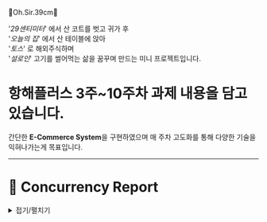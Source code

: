🛒Oh.Sir.39cm🛒<br>

'*29센티미터*' 에서 산 코트를 벗고 귀가 후 </br>
'*오늘의 집*' 에서 산 테이블에 앉아 </br>
'*토스*' 로 해외주식하며 </br>
'*설로인*' 고기를 썰어먹는 삶을 꿈꾸며 만드는 미니 프로젝트입니다. 

# 항해플러스 3주~10주차 과제 내용을 담고있습니다. 

간단한 **E-Commerce System**을 구현하였으며 매 주차 고도화를 통해 다양한 기술을 익혀나가는게 목표입니다. 

***

# 🔐 Concurrency Report 
<details>
<summary>접기/펼치기</summary>

## 해당 프로젝트에서 발생할 수 있는 "동시성 문제"에 대해 조사한 내용입니다. 

1. 단순히 생각했을 때 발생할 수 있는 동시성 문제에 대한 리포트 입니다. <br/>
<a href='https://velog.io/@dev_nana/JavaSpring%EA%B0%84%EB%8B%A8%ED%95%9C-E-Commerce-%ED%94%84%EB%A1%9C%EC%A0%9D%ED%8A%B8%EB%A5%BC-%ED%86%B5%ED%95%B4-%EC%95%8C%EC%95%84%EB%B3%B4%EB%8A%94-%EB%8F%99%EC%8B%9C%EC%84%B1-%EC%A0%9C%EC%96%B4'>동시성 문제 분석 1번</a>
2. 시나리오 별로 발생할 수 있는 동시성 문제를 분석하고,  **구현복잡성, 성능, 효용성**의 내용으로 분석하였습니다. <br/>
   <a href='https://velog.io/@dev_nana/JavaSpring%EA%B0%84%EB%8B%A8%ED%95%9C-E-Commerce-%ED%94%84%EB%A1%9C%EC%A0%9D%ED%8A%B8%EB%A5%BC-%ED%86%B5%ED%95%B4-%EC%95%8C%EC%95%84%EB%B3%B4%EB%8A%94-%EB%8F%99%EC%8B%9C%EC%84%B1-%EC%A0%9C%EC%96%B4-2-%ED%8A%B8%EB%9E%9C%EC%9E%AD%EC%85%98-%EA%B2%A9%EB%A6%AC%EC%88%98%EC%A4%80%EC%9C%BC%EB%A1%9C-%EC%95%8C%EC%95%84%EB%B3%B8-%EC%84%B1%EB%8A%A5'>동시성 문제 분석 2번</a>

3. <a href='https://velog.io/@dev_nana/JavaSpring-%EB%8F%99%EC%8B%9C%EC%84%B1-%EC%9D%B4%EC%8A%88Concurrency-Issues%EC%9D%98-%EC%A0%9C%EC%96%B4%EC%A0%9C%EC%96%B4-%EB%AA%A9%EC%A0%81-%EC%A0%9C%EC%96%B4-%EA%B8%B0%EB%B2%95-%EC%A0%9C%EC%96%B4-%EB%B0%A9%EC%8B%9D'>동시성 이슈(Concurrency Issues)의 제어(제어 목적, 제어 기법, 제어 방식)</a>에 대해 정리한 글도 첨부하겠습니다. 
4. <a href='https://velog.io/@dev_nana/JavaSpring-%EB%8F%99%EC%8B%9C%EC%84%B1-%EC%A0%9C%EC%96%B4-SynchronizedVolatileAtomic'>자바에서 사용할 수 있는 동시성 제어</a>
</details>
